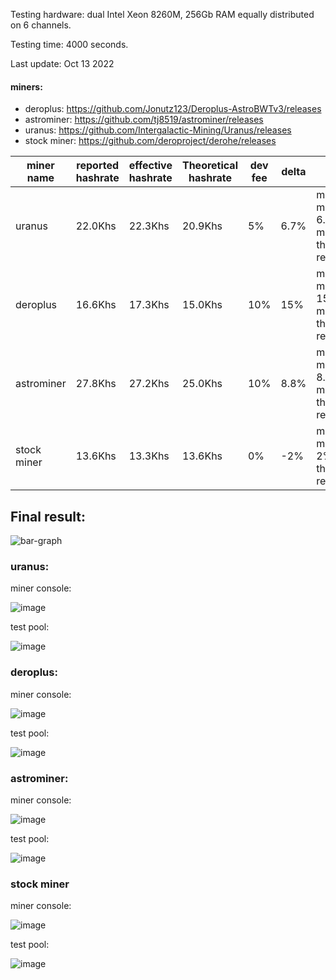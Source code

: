 Testing hardware: dual Intel Xeon 8260M, 256Gb RAM equally distributed on 6 channels. 

Testing time: 4000 seconds.

Last update: Oct 13 2022

#### miners: ####
- deroplus: https://github.com/Jonutz123/Deroplus-AstroBWTv3/releases
- astrominer: https://github.com/tj8519/astrominer/releases
- uranus: https://github.com/Intergalactic-Mining/Uranus/releases
- stock miner: https://github.com/deroproject/derohe/releases

miner name | reported hashrate | effective hashrate | Theoretical hashrate | dev fee | delta | note |
-----------|-------------------|--------------------|--------------------|---------|-------|------|
uranus      | 22.0Khs          |    22.3Khs         |     20.9Khs        |     5%  | 6.7%  |  miner mines 6.7% more than reported 
deroplus    | 16.6Khs          |    17.3Khs         |     15.0Khs        |     10% | 15%   |  miner mines 15% more than reported 
astrominer  | 27.8Khs          |    27.2Khs         |     25.0Khs        |     10% | 8.8%  |  miner mines 8.8% more than reported
stock miner | 13.6Khs          |    13.3Khs         |     13.6Khs        |      0% | -2%   |  miner mines 2% less than reported

## Final result:

![bar-graph](https://user-images.githubusercontent.com/114912206/195588872-b5f39198-306d-4816-8e84-308cc3c26835.png)


### uranus: 

miner console:

![image](https://user-images.githubusercontent.com/114912206/195587361-5c9661ec-b38d-4168-a6af-ef666beb738f.png)

test pool:

![image](https://user-images.githubusercontent.com/114912206/195587411-e4b8a6fd-a125-4f5a-89af-f8b552e3db96.png)

### deroplus:

miner console:

![image](https://user-images.githubusercontent.com/114912206/195587041-1be47305-ea30-426e-980f-aacbd9bf2caa.png)

test pool:

![image](https://user-images.githubusercontent.com/114912206/195587103-f1561fbe-b8f0-4291-ace9-4eae6a9b9cf0.png)

### astrominer:

miner console:

![image](https://user-images.githubusercontent.com/114912206/195587463-41282374-fc60-467f-b45e-3fa413111529.png)

test pool:

![image](https://user-images.githubusercontent.com/114912206/195587582-e2c9bc3a-fb4d-4200-8fc9-f96c97e92446.png)

### stock miner

miner console:

![image](https://user-images.githubusercontent.com/114912206/195587791-cc6cebdb-a8ec-4a84-9771-54c0e2151928.png)

test pool:

![image](https://user-images.githubusercontent.com/114912206/195587816-75a55e77-3661-44c1-b3c3-751ae5778bc0.png)
